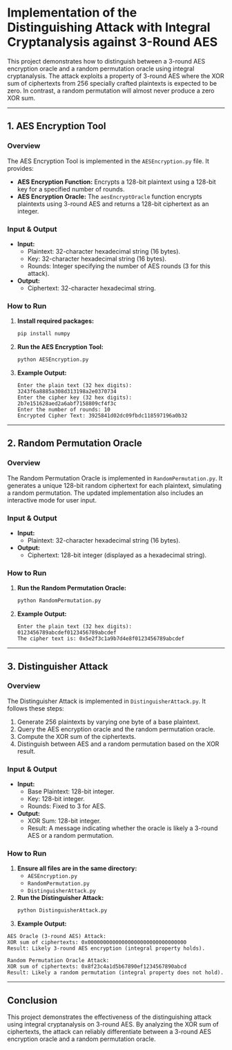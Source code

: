 # Implementation of the Distinguishing Attack with Integral Cryptanalysis against 3-Round AES

This project demonstrates how to distinguish between a 3-round AES encryption oracle and a random permutation oracle using integral cryptanalysis. The attack exploits a property of 3-round AES where the XOR sum of ciphertexts from 256 specially crafted plaintexts is expected to be zero. In contrast, a random permutation will almost never produce a zero XOR sum.

---

## 1. AES Encryption Tool

### Overview

The AES Encryption Tool is implemented in the `AESEncryption.py` file. It provides:
- **AES Encryption Function:** Encrypts a 128-bit plaintext using a 128-bit key for a specified number of rounds.
- **AES Encryption Oracle:** The `aesEncryptOracle` function encrypts plaintexts using 3-round AES and returns a 128-bit ciphertext as an integer.

### Input & Output

- **Input:**
  - Plaintext: 32-character hexadecimal string (16 bytes).
  - Key: 32-character hexadecimal string (16 bytes).
  - Rounds: Integer specifying the number of AES rounds (3 for this attack).
- **Output:**
  - Ciphertext: 32-character hexadecimal string.

### How to Run

1. **Install required packages:**
    ```bash
    pip install numpy
    ```
2. **Run the AES Encryption Tool:**
    ```bash
    python AESEncryption.py
    ```
3. **Example Output:**
    ```
    Enter the plain text (32 hex digits): 3243f6a8885a308d313198a2e0370734
    Enter the cipher key (32 hex digits): 2b7e151628aed2a6abf7158809cf4f3c
    Enter the number of rounds: 10
    Encrypted Cipher Text: 3925841d02dc09fbdc118597196a0b32
    ```

---

## 2. Random Permutation Oracle

### Overview

The Random Permutation Oracle is implemented in `RandomPermutation.py`. It generates a unique 128-bit random ciphertext for each plaintext, simulating a random permutation. The updated implementation also includes an interactive mode for user input.

### Input & Output

- **Input:**
  - Plaintext: 32-character hexadecimal string (16 bytes).
- **Output:**
  - Ciphertext: 128-bit integer (displayed as a hexadecimal string).

### How to Run

1. **Run the Random Permutation Oracle:**
    ```bash
    python RandomPermutation.py
    ```
2. **Example Output:**
    ```
    Enter the plain text (32 hex digits): 0123456789abcdef0123456789abcdef
    The cipher text is: 0x5e2f3c1a9b7d4e8f0123456789abcdef
    ```

---

## 3. Distinguisher Attack

### Overview

The Distinguisher Attack is implemented in `DistinguisherAttack.py`. It follows these steps:
1. Generate 256 plaintexts by varying one byte of a base plaintext.
2. Query the AES encryption oracle and the random permutation oracle.
3. Compute the XOR sum of the ciphertexts.
4. Distinguish between AES and a random permutation based on the XOR result.

### Input & Output

- **Input:**
  - Base Plaintext: 128-bit integer.
  - Key: 128-bit integer.
  - Rounds: Fixed to 3 for AES.
- **Output:**
  - XOR Sum: 128-bit integer.
  - Result: A message indicating whether the oracle is likely a 3-round AES or a random permutation.

### How to Run

1. **Ensure all files are in the same directory:**
    - `AESEncryption.py`
    - `RandomPermutation.py`
    - `DistinguisherAttack.py`
2. **Run the Distinguisher Attack:**
    ```bash
    python DistinguisherAttack.py
    ```
3. **Example Output:**
```
AES Oracle (3-round AES) Attack:
XOR sum of ciphertexts: 0x00000000000000000000000000000000
Result: Likely 3-round AES encryption (integral property holds).

Random Permutation Oracle Attack:
XOR sum of ciphertexts: 0x8f23c4a1d5b67890ef1234567890abcd
Result: Likely a random permutation (integral property does not hold).
```

---

## Conclusion

This project demonstrates the effectiveness of the distinguishing attack using integral cryptanalysis on 3-round AES. By analyzing the XOR sum of ciphertexts, the attack can reliably differentiate between a 3-round AES encryption oracle and a random permutation oracle.
